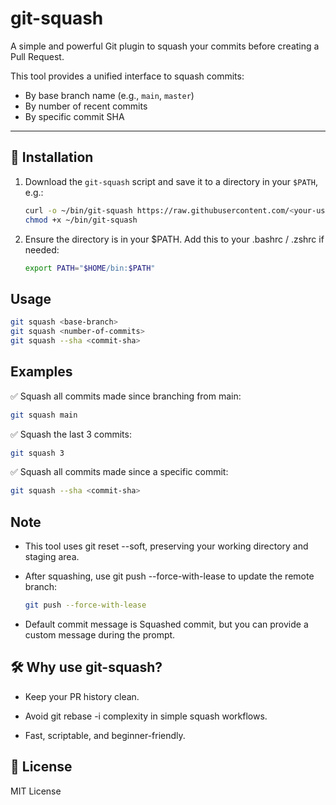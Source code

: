 # git-squash

A simple and powerful Git plugin to squash your commits before creating a Pull Request.

This tool provides a unified interface to squash commits:
- By base branch name (e.g., `main`, `master`)
- By number of recent commits
- By specific commit SHA

---
## 🚀 Installation

1. Download the `git-squash` script and save it to a directory in your `$PATH`, e.g.:

   ```bash
   curl -o ~/bin/git-squash https://raw.githubusercontent.com/<your-username>/git-squash/main/git-squash
   chmod +x ~/bin/git-squash
    ```

2. Ensure the directory is in your $PATH. Add this to your .bashrc / .zshrc if needed:

    ```bash
    export PATH="$HOME/bin:$PATH"
    ```

## Usage
```bash
git squash <base-branch>
git squash <number-of-commits>
git squash --sha <commit-sha>
```

## Examples
✅ Squash all commits made since branching from main:
```bash
git squash main
```
✅ Squash the last 3 commits:
```bash
git squash 3
```
✅ Squash all commits made since a specific commit:
```bash
git squash --sha <commit-sha>
```

## Note
- This tool uses git reset --soft, preserving your working directory and staging area.

- After squashing, use git push --force-with-lease to update the remote branch:

    ```bash
    git push --force-with-lease
    ```

- Default commit message is Squashed commit, but you can provide a custom message during the prompt.

## 🛠️ Why use git-squash?
- Keep your PR history clean.

- Avoid git rebase -i complexity in simple squash workflows.

- Fast, scriptable, and beginner-friendly.

## 📄 License
MIT License